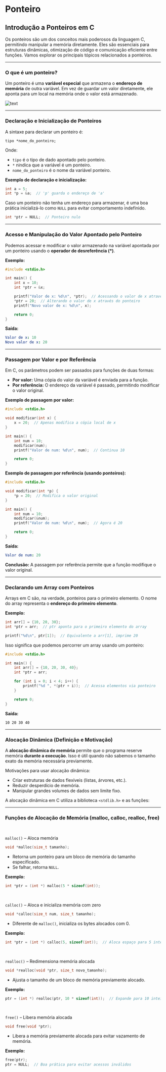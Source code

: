 # Ponteiro

## Introdução a Ponteiros em C
Os ponteiros são um dos conceitos mais poderosos da linguagem C, permitindo manipular a memória diretamente. Eles são essenciais para estruturas dinâmicas, otimização de código e comunicação eficiente entre funções. Vamos explorar os principais tópicos relacionados a ponteiros.

--- 

### O que é um ponteiro?
Um ponteiro é uma **variável especial** que armazena o **endereço de memória** de outra variável. Em vez de guardar um valor diretamente, ele aponta para um local na memória onde o valor está armazenado.

![text](https://gabrielbueno072.github.io/rea-aed/img/pon/modelo.PNG "Ponteiro")

--- 

### Declaração e Inicialização de Ponteiros
A sintaxe para declarar um ponteiro é:
```
tipo *nome_do_ponteiro;
```
Onde:

- `tipo` é o tipo de dado apontado pelo ponteiro.
- `*` nindica que a variável é um ponteiro.
- `nome_do_ponteiro` é o nome da variável ponteiro.

**Exemplo de declaração e inicialização:**
```c
int a = 5;  
int *p = &a;  // 'p' guarda o endereço de 'a'
```
Caso um ponteiro não tenha um endereço para armazenar, é uma boa prática inicializá-lo como `NULL` para evitar comportamento indefinido.
```c
int *ptr = NULL;  // Ponteiro nulo
```

---

### Acesso e Manipulação do Valor Apontado pelo Ponteiro
Podemos acessar e modificar o valor armazenado na variável apontada por um ponteiro usando o **operador de desreferência (*)**.

**Exemplo:**
```c
#include <stdio.h>

int main() {
    int x = 10;
    int *ptr = &x;

    printf("Valor de x: %d\n", *ptr);  // Acessando o valor de x através do ponteiro
    *ptr = 20;  // Alterando o valor de x através do ponteiro
    printf("Novo valor de x: %d\n", x);

    return 0;
}
```
**Saída:**
```yaml
Valor de x: 10  
Novo valor de x: 20  
```

--- 

### Passagem por Valor e por Referência
Em C, os parâmetros podem ser passados para funções de duas formas:

- **Por valor:** Uma cópia do valor da variável é enviada para a função.
- **Por referência:** O endereço da variável é passado, permitindo modificar o valor original.

**Exemplo de passagem por valor:**
```c
#include <stdio.h>

void modificar(int x) {
    x = 20;  // Apenas modifica a cópia local de x
}

int main() {
    int num = 10;
    modificar(num);
    printf("Valor de num: %d\n", num);  // Continua 10

    return 0;
}
```

**Exemplo de passagem por referência (usando ponteiros):**
```c
#include <stdio.h>

void modificar(int *p) {
    *p = 20;  // Modifica o valor original
}

int main() {
    int num = 10;
    modificar(&num);
    printf("Valor de num: %d\n", num);  // Agora é 20

    return 0;
}
```
**Saída:**
```yaml
Valor de num: 20  
```

**Conclusão:** A passagem por referência permite que a função modifique o valor original.

---

### Declarando um Array com Ponteiros
Arrays em C são, na verdade, ponteiros para o primeiro elemento. O nome do array representa o **endereço do primeiro elemento**.

**Exemplo:**
```c
int arr[] = {10, 20, 30};
int *ptr = arr;  // ptr aponta para o primeiro elemento do array

printf("%d\n", ptr[1]);  // Equivalente a arr[1], imprime 20
```

Isso significa que podemos percorrer um array usando um ponteiro:

```c
#include <stdio.h>

int main() {
    int arr[] = {10, 20, 30, 40};
    int *ptr = arr;

    for (int i = 0; i < 4; i++) {
        printf("%d ", *(ptr + i));  // Acessa elementos via ponteiro
    }

    return 0;
}
```

**Saída:**
```
10 20 30 40  
```

---

### Alocação Dinâmica (Definição e Motivação)
A **alocação dinâmica de memória** permite que o programa reserve memória **durante a execução**. Isso é útil quando não sabemos o tamanho exato da memória necessária previamente.

Motivações para usar alocação dinâmica:
- Criar estruturas de dados flexíveis (listas, árvores, etc.).
- Reduzir desperdício de memória.
- Manipular grandes volumes de dados sem limite fixo.

A alocação dinâmica em C utiliza a biblioteca `<stdlib.h>` e as funções:

---

### Funções de Alocação de Memória (malloc, calloc, realloc, free)

<br>

`malloc()` – Aloca memória
```c
void *malloc(size_t tamanho);
```
- Retorna um ponteiro para um bloco de memória do tamanho especificado.
- Se falhar, retorna `NULL`.

**Exemplo:**
```c
int *ptr = (int *) malloc(5 * sizeof(int));
```

<br>

`calloc()` – Aloca e inicializa memória com zero
```c
void *calloc(size_t num, size_t tamanho);
```

- Diferente de `malloc()`, inicializa os bytes alocados com 0.

**Exemplo:**
```c
int *ptr = (int *) calloc(5, sizeof(int));  // Aloca espaço para 5 inteiros e zera os valores
```

<br>

`realloc()` – Redimensiona memória alocada
```c
void *realloc(void *ptr, size_t novo_tamanho);
```

- Ajusta o tamanho de um bloco de memória previamente alocado.

**Exemplo:**
```c
ptr = (int *) realloc(ptr, 10 * sizeof(int));  // Expande para 10 inteiros
```

<br>

`free()` – Libera memória alocada
```c
void free(void *ptr);
```

- Libera a memória previamente alocada para evitar vazamento de memória.

**Exemplo:**
```c
free(ptr);  
ptr = NULL;  // Boa prática para evitar acessos inválidos
```